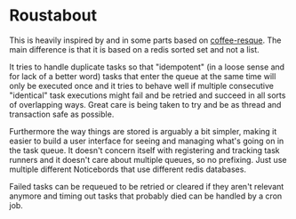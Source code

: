 Roustabout
==========

This is heavily inspired by and in some parts based on
[coffee-resque](https://github.com/technoweenie/coffee-resque). The main
difference is that it is based on a redis sorted set and not a list.

It tries to handle duplicate tasks so that "idempotent" (in a loose sense and
for lack of a better word) tasks that enter the queue at the same time will
only be executed once and it tries to behave well if multiple consecutive
"identical" task executions might fail and be retried and succeed in all sorts
of overlapping ways. Great care is being taken to try and be as thread and
transaction safe as possible.

Furthermore the way things are stored is arguably a bit simpler, making it
easier to build a user interface for seeing and managing what's going on in the
task queue. It doesn't concern itself with registering and tracking task
runners and it doesn't care about multiple queues, so no prefixing. Just use
multiple different Noticebords that use different redis databases.

Failed tasks can be requeued to be retried or cleared if they aren't relevant
anymore and timing out tasks that probably died can be handled by a cron job.
